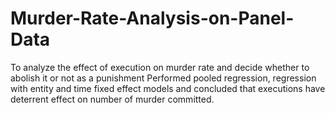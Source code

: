 # Murder-Rate-Analysis-on-Panel-Data
To analyze the effect of execution on murder rate and decide whether to abolish it or not as a punishment 
Performed pooled regression, regression with entity and time fixed effect models and concluded that executions have deterrent effect on number of murder committed.
